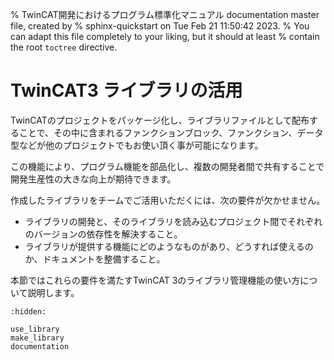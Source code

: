 % TwinCAT開発におけるプログラム標準化マニュアル documentation master file, created by
%  sphinx-quickstart on Tue Feb 21 11:50:42 2023.
%   You can adapt this file completely to your liking, but it should at least
%   contain the root `toctree` directive.

# TwinCAT3 ライブラリの活用

TwinCATのプロジェクトをパッケージ化し、ライブラリファイルとして配布することで、その中に含まれるファンクションブロック、ファンクション、データ型などが他のプロジェクトでもお使い頂く事が可能になります。

この機能により、プログラム機能を部品化し、複数の開発者間で共有することで開発生産性の大きな向上が期待できます。

作成したライブラリをチームでご活用いただくには、次の要件が欠かせません。

* ライブラリの開発と、そのライブラリを読み込むプロジェクト間でそれぞれのバージョンの依存性を解決すること。
* ライブラリが提供する機能にどのようなものがあり、どうすれば使えるのか、ドキュメントを整備すること。

本節ではこれらの要件を満たすTwinCAT 3のライブラリ管理機能の使い方について説明します。

```{toctree}
:hidden:

use_library
make_library
documentation
```

